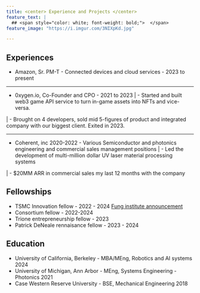 ```yaml
---
title: <center> Experience and Projects </center>
feature_text: |
  ## <span style="color: white; font-weight: bold;">  </span>
feature_image: "https://i.imgur.com/3NIXpKd.jpg"

---
```


## Experiences

- Amazon, Sr. PM-T - Connected devices and cloud services - 2023 to present
---

- 0xygen.io, Co-Founder and CPO - 2021 to 2023
| - Started and built web3 game API service to turn in-game assets into NFTs and vice-versa.

| - Brought on 4 developers, sold mid 5-figures of product and integrated company with our biggest client. Exited in 2023.

---
- Coherent, inc 2020-2022 - Various Semiconductor and photonics engineering and commercial sales management positions
| - Led the development of multi-million dollar UV laser material processing systems

| - $20MM ARR in commercial sales my last 12 months with the company


## Fellowships
- TSMC Innovation fellow - 2022 - 2024 [Fung institute announcement](https://funginstitute.berkeley.edu/news/2023-mba-meng-taiwan-semiconductor-manufacturing-fellowship/)
- Consortium fellow - 2022-2024
- Trione entrepreneurship fellow - 2023
- Patrick DeNeale rennaisance fellow - 2023 - 2024


## Education
- University of California, Berkeley - MBA/MEng, Robotics and AI systems 2024
- University of Michigan, Ann Arbor - MEng, Systems Engineering - Photonics 2021
- Case Western Reserve University - BSE, Mechanical Engineering 2018
